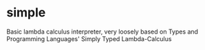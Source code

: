 # simple
Basic lambda calculus interpreter, very loosely based on Types and Programming Languages' Simply Typed Lambda-Calculus
